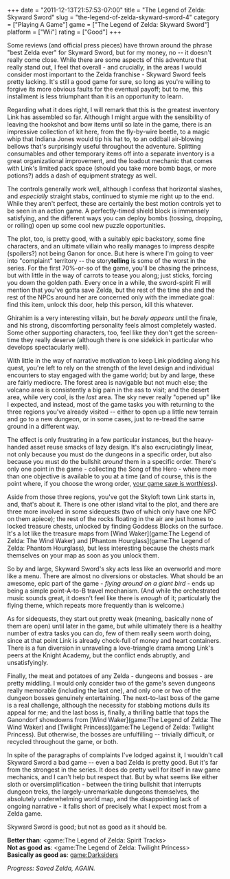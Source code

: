 +++
date = "2011-12-13T21:57:53-07:00"
title = "The Legend of Zelda: Skyward Sword"
slug = "the-legend-of-zelda-skyward-sword-4"
category = ["Playing A Game"]
game = ["The Legend of Zelda: Skyward Sword"]
platform = ["Wii"]
rating = ["Good"]
+++

Some reviews (and official press pieces) have thrown around the phrase "best Zelda ever" for Skyward Sword, but for my money, no -- it doesn't really come close.  While there are some aspects of this adventure that really stand out, I feel that overall - and crucially, in the areas I would consider most important to the Zelda franchise - Skyward Sword feels pretty lacking.  It's still a good game for sure, so long as you're willing to forgive its more obvious faults for the eventual payoff; but to me, this installment is less triumphant than it is an opportunity to learn.

Regarding what it does right, I will remark that this is the greatest inventory Link has assembled so far.  Although I might argue with the sensibility of leaving the hookshot and bow items until so late in the game, there is an impressive collection of kit here, from the fly-by-wire beetle, to a magic whip that Indiana Jones would tip his hat to, to an oddball air-blowing bellows that's surprisingly useful throughout the adventure.  Splitting consumables and other temporary items off into a separate inventory is a great organizational improvement, and the loadout mechanic that comes with Link's limited pack space (should you take more bomb bags, or more potions?) adds a dash of equipment strategy as well.

The controls generally work well, although I confess that horizontal slashes, and <i>especially</i> straight stabs, continued to stymie me right up to the end.  While they aren't perfect, these are certainly the best motion controls yet to be seen in an action game.  A perfectly-timed shield block is immensely satisfying, and the different ways you can deploy bombs (tossing, dropping, or rolling) open up some cool new puzzle opportunities.

The plot, too, is pretty good, with a suitably epic backstory, some fine characters, and an ultimate villain who really manages to impress despite (spoilers?) not being Ganon for once.  But here is where I'm going to veer into "complaint" territory -- the story<b>telling</b> is some of the worst in the series.  For the first 70\%-or-so of the game, you'll be chasing the princess, but with little in the way of carrots to tease you along; just sticks, forcing you down the golden path.  Every once in a while, the sword-spirit Fi will mention that you've gotta save Zelda, but the rest of the time she and the rest of the NPCs around her are concerned only with the immediate goal: find this item, unlock this door, help this person, kill this whatever.

Ghirahim is a very interesting villain, but he <i>barely appears</i> until the finale, and his strong, discomforting personality feels almost completely wasted.  Some other supporting characters, too, feel like they don't get the screen-time they really deserve (although there is one sidekick in particular who develops spectacularly well).

With little in the way of narrative motivation to keep Link plodding along his quest, you're left to rely on the strength of the level design and individual encounters to stay engaged with the game world; but by and large, these are fairly mediocre.  The forest area is navigable but not much else; the volcano area is consistently a big pain in the ass to visit; and the desert area, while very cool, is the <i>last</i> area.  The sky never really "opened up" like I expected, and instead, most of the game tasks you with returning to the three regions you've already visited -- either to open up a little new terrain and go to a new dungeon, or in some cases, just to re-tread the same ground in a different way.

The effect is only frustrating in a few particular instances, but the heavy-handed asset reuse smacks of lazy design.  It's also excruciatingly linear, not only because you must do the dungeons in a specific order, but also because you must do the bullshit <i>around</i> them in a specific order.  There's only one point in the game - collecting the Song of the Hero - where more than one objective is available to you at a time (and of course, this is the point where, if you choose the wrong order, <a href="http://www.joystiq.com/2011/12/06/oops-game-halting-bug-in-skyward-sword-and-how-to-avoid-it/">your game save is worthless</a>).

Aside from those three regions, you've got the Skyloft town Link starts in, and, that's about it.  There is one other island vital to the plot, and there are three more involved in some sidequests (two of which only have one NPC on them apiece); the rest of the rocks floating in the air are just homes to locked treasure chests, unlocked by finding Goddess Blocks on the surface.  It's a lot like the treasure maps from [Wind Waker](game:The Legend of Zelda: The Wind Waker) and [Phantom Hourglass](game:The Legend of Zelda: Phantom Hourglass), but less interesting because the chests mark themselves on your map as soon as you unlock them.

So by and large, Skyward Sword's sky acts less like an overworld and more like a menu.  There are almost no diversions or obstacles.  What should be an awesome, epic part of the game - <i>flying around on a giant bird</i> - ends up being a simple point-A-to-B travel mechanism.  (And while the orchestrated music sounds great, it doesn't feel like there is <i>enough</i> of it; particularly the flying theme, which repeats more frequently than is welcome.)

As for sidequests, they start out pretty weak (meaning, basically none of them are open) until later in the game, but while ultimately there is a healthy number of extra tasks you can do, few of them really seem worth doing, since at that point Link is already chock-full of money and heart containers.  There is a fun diversion in unraveling a love-triangle drama among Link's peers at the Knight Academy, but the conflict ends abruptly, and unsatisfyingly.

Finally, the meat and potatoes of any Zelda - dungeons and bosses - are pretty middling.  I would only consider two of the game's seven dungeons really memorable (including the last one), and only one or two of the dungeon bosses genuinely entertaining.  The next-to-last boss of the game is a real challenge, although the necessity for stabbing motions dulls its appeal for me; and the last boss is, finally, a thrilling battle that tops the Ganondorf showdowns from [Wind Waker](game:The Legend of Zelda: The Wind Waker) and [Twilight Princess](game:The Legend of Zelda: Twilight Princess).  But otherwise, the bosses are unfulfilling -- trivially difficult, or recycled throughout the game, or both.

In spite of the paragraphs of complaints I've lodged against it, I wouldn't call Skyward Sword a bad game -- even a bad Zelda is pretty good.  But it's far from the strongest in the series.  It does do pretty well for itself in raw game mechanics, and I can't help but respect that.  But by what seems like either sloth or oversimplification - between the tiring bullshit that interrupts dungeon treks, the largely-unremarkable dungeons themselves, the absolutely underwhelming world map, and the disappointing lack of ongoing narrative - it falls short of precisely what I expect most from a Zelda game.

Skyward Sword is good; but not as good as it should be.

<b>Better than</b>: <game:The Legend of Zelda: Spirit Tracks>  
<b>Not as good as</b>: <game:The Legend of Zelda: Twilight Princess>  
<b>Basically as good as</b>: <game:Darksiders>

<i>Progress: Saved Zelda, AGAIN.</i>